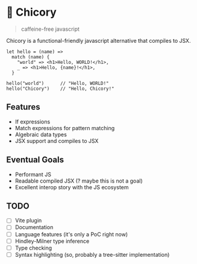 # 🐣 Chicory

> caffeine-free javascript

Chicory is a functional-friendly javascript alternative that compiles to JSX.

```chicory
let hello = (name) =>
  match (name) {
    "world" => <h1>Hello, WORLD!</h1>,
    _ => <h1>Hello, {name}!</h1>,
  }

hello("world")      // "Hello, WORLD!"
hello("Chicory")    // "Hello, Chicory!"
```

## Features

- If expressions
- Match expressions for pattern matching
- Algebraic data types
- JSX support and compiles to JSX

## Eventual Goals

- Performant JS
- Readable compiled JSX (? maybe this is not a goal)
- Excellent interop story with the JS ecosystem

## TODO

- [ ] Vite plugin
- [ ] Documentation
- [ ] Language features (it's only a PoC right now)
- [ ] Hindley-Milner type inference
- [ ] Type checking
- [ ] Syntax highlighting (so, probably a tree-sitter implementation)
